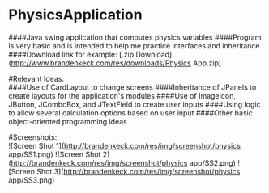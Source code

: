 # PhysicsApplication
####Java swing application that computes physics variables
####Program is very basic and is intended to help me practice interfaces and inheritance
####Download link for example: [.zip Download](http://www.brandenkeck.com/res/downloads/Physics App.zip)
  
#Relevant Ideas:  
####Use of CardLayout to change screens
####Inheritance of JPanels to create layouts for the application's modules
####Use of ImageIcon, JButton, JComboBox, and JTextField to create user inputs
####Using logic to allow several calculation options based on user input
####Other basic object-oriented programming ideas
  
#Screenshots:  
![Screen Shot 1](http://brandenkeck.com/res/img/screenshot/physics app/SS1.png)
![Screen Shot 2](http://brandenkeck.com/res/img/screenshot/physics app/SS2.png)
![Screen Shot 3](http://brandenkeck.com/res/img/screenshot/physics app/SS3.png)


